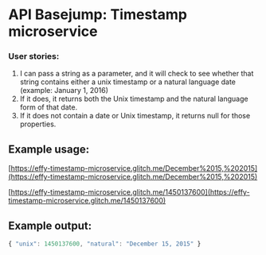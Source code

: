 # API Basejump: Timestamp microservice
### User stories:
1. I can pass a string as a parameter, and it will check to see whether that string contains either a unix timestamp or a natural language date (example: January 1, 2016)
1. If it does, it returns both the Unix timestamp and the natural language form of that date.
1. If it does not contain a date or Unix timestamp, it returns null for those properties.

## Example usage:
[https://effy-timestamp-microservice.glitch.me/December%2015,%202015](https://effy-timestamp-microservice.glitch.me/December%2015,%202015)

[https://effy-timestamp-microservice.glitch.me/1450137600](https://effy-timestamp-microservice.glitch.me/1450137600)
## Example output:
```javascript
{ "unix": 1450137600, "natural": "December 15, 2015" }
```
